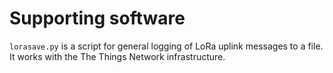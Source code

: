 # Supporting software

`lorasave.py` is a script for general logging of LoRa uplink messages to a file. It works with the The Things Network infrastructure.
